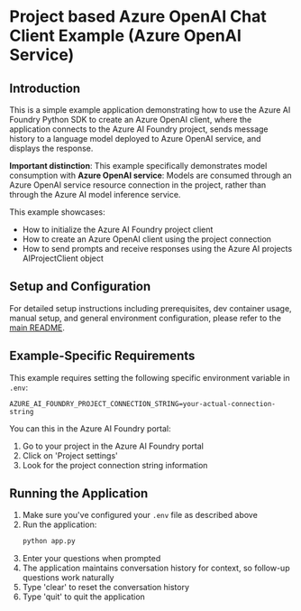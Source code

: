# Project based Azure OpenAI Chat Client Example (Azure OpenAI Service)

## Introduction
This is a simple example application demonstrating how to use the Azure AI Foundry Python SDK to create an Azure OpenAI client, where the application connects to the Azure AI Foundry project, sends message history to a language model deployed to Azure OpenAI service, and displays the response.

**Important distinction**: This example specifically demonstrates model consumption with **Azure OpenAI service**: Models are consumed through an Azure OpenAI service resource connection in the project, rather than through the Azure AI model inference service.

This example showcases:
- How to initialize the Azure AI Foundry project client
- How to create an Azure OpenAI client using the project connection
- How to send prompts and receive responses using the Azure AI projects AIProjectClient object

## Setup and Configuration
For detailed setup instructions including prerequisites, dev container usage, manual setup, and general environment configuration, please refer to the [main README](../README.md#%EF%B8%8F-setup-guide).

## Example-Specific Requirements
This example requires setting the following specific environment variable in `.env`:
```
AZURE_AI_FOUNDRY_PROJECT_CONNECTION_STRING=your-actual-connection-string
```

You can this in the Azure AI Foundry portal:
1. Go to your project in the Azure AI Foundry portal
2. Click on 'Project settings'
3. Look for the project connection string information

## Running the Application
1. Make sure you've configured your `.env` file as described above
2. Run the application:
   ```bash
   python app.py
   ```
3. Enter your questions when prompted
4. The application maintains conversation history for context, so follow-up questions work naturally
5. Type 'clear' to reset the conversation history
6. Type 'quit' to quit the application